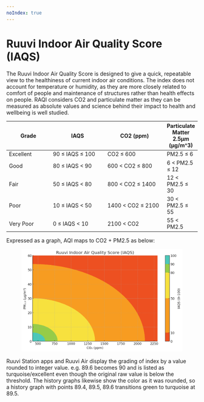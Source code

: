 ```yaml
---
noIndex: true
---
```


# Ruuvi Indoor Air Quality Score (IAQS)

The Ruuvi Indoor Air Quality Score is designed to give a quick, repeatable view to the healthiness of current indoor air conditions. The index does not account for temperature or humidity, as they are more closely related to comfort of people and maintenance of structures rather than health effects on people. RAQI considers CO2 and particulate matter as they can be measured as absolute values and science behind their impact to health and wellbeing is well studied.&#x20;

<table><thead><tr><th width="122">Grade</th><th width="176">IAQS</th><th width="191">CO2 (ppm)</th><th>Particulate Matter 2.5μm  (μg/m^3)</th></tr></thead><tbody><tr><td>Excellent</td><td>90 ≤ IAQS ≤ 100</td><td>CO2 ≤ 600</td><td>PM2.5 ≤ 6</td></tr><tr><td>Good</td><td>80 ≤ IAQS &#x3C; 90</td><td>600 &#x3C; CO2 ≤ 800</td><td>6 &#x3C; PM2.5 ≤ 12</td></tr><tr><td>Fair</td><td>50 ≤ IAQS &#x3C; 80</td><td>800 &#x3C; CO2 ≤ 1400</td><td>12 &#x3C; PM2.5 ≤ 30</td></tr><tr><td>Poor</td><td>10 ≤ IAQS &#x3C; 50</td><td>1400 &#x3C; CO2 ≤ 2100</td><td>30 &#x3C; PM2.5 ≤ 55</td></tr><tr><td>Very Poor</td><td>0 ≤ IAQS &#x3C; 10</td><td>2100 &#x3C; CO2</td><td>55 &#x3C; PM2.5</td></tr></tbody></table>

Expressed as a graph, AQI maps to CO2 + PM2.5 as below:&#x20;

<figure><img src="../.gitbook/assets/riaqs.jpg" alt=""><figcaption></figcaption></figure>

Ruuvi Station apps and Ruuvi Air display the grading of index by a value rounded to integer value. e.g. 89.6 becomes 90 and is listed as turquoise/excellent even though the original raw value is below the threshold. The history graphs likewise show the color as it was rounded, so a history graph with points 89.4, 89.5, 89.6 transitions green to turquoise at 89.5.
